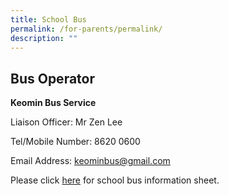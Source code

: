 ```yaml
---
title: School Bus
permalink: /for-parents/permalink/
description: ""
---
```

Bus Operator
--------
**Keomin Bus Service**

Liaison Officer: Mr Zen Lee

Tel/Mobile Number: 8620 0600

Email Address: keominbus@gmail.com

Please click [here](/files/school%20bus%20operator%20information%20sheet%20%20not-to-exceed%20prices%20(yckps).pdf) for school bus information sheet.